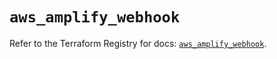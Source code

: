 # `aws_amplify_webhook`

Refer to the Terraform Registry for docs: [`aws_amplify_webhook`](https://registry.terraform.io/providers/hashicorp/aws/5.39.1/docs/resources/amplify_webhook).
